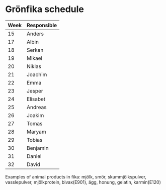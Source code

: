 # Grönfika schedule

| Week | Responsible |
| ---- | ----------- |
| 15   | Anders      |
| 17   | Albin       |
| 18   | Serkan      |
| 19   | Mikael      |
| 20   | Niklas      |
| 21   | Joachim     |
| 22   | Emma        |
| 23   | Jesper      |
| 24   | Elisabet    |
| 25   | Andreas     |
| 26   | Joakim      |
| 27   | Tomas       |
| 28   | Maryam      |
| 29   | Tobias      |
| 30   | Benjamin    |
| 31   | Daniel      |
| 32   | David       |

Examples of animal products in fika:
mjölk, smör, skummjölkspulver, vasslepulver, mjölkprotein, bivax(E901), ägg, honung, gelatin, karmin(E120)
